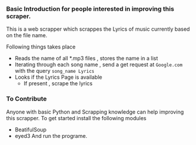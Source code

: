 ### Basic Introduction for people interested in improving this scraper.

This is a web scrapper which scrappes the  Lyrics of music currently based on the file name.

Following things takes place

* Reads the name of all *.mp3 files , stores the name in a list
* Iterating through each song name , send a get request at `Google.com` with the query `song_name Lyrics`
* Looks if the Lyrics Page is available
    * If present , scrape the lyrics
   
### To Contribute 

Anyone with basic Python and Scrapping knowledge can help improving this scrapper.
To get started install the following modules 
* BeatifulSoup
* eyed3
And run the programe.
